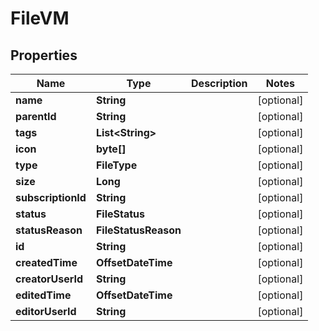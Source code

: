 

# FileVM


## Properties

Name | Type | Description | Notes
------------ | ------------- | ------------- | -------------
**name** | **String** |  |  [optional]
**parentId** | **String** |  |  [optional]
**tags** | **List&lt;String&gt;** |  |  [optional]
**icon** | **byte[]** |  |  [optional]
**type** | **FileType** |  |  [optional]
**size** | **Long** |  |  [optional]
**subscriptionId** | **String** |  |  [optional]
**status** | **FileStatus** |  |  [optional]
**statusReason** | **FileStatusReason** |  |  [optional]
**id** | **String** |  |  [optional]
**createdTime** | **OffsetDateTime** |  |  [optional]
**creatorUserId** | **String** |  |  [optional]
**editedTime** | **OffsetDateTime** |  |  [optional]
**editorUserId** | **String** |  |  [optional]



